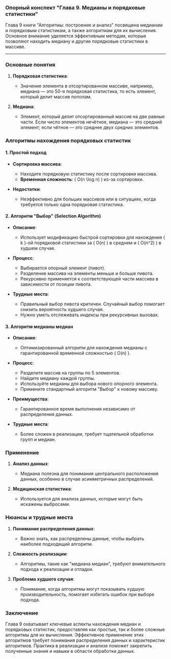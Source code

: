### Опорный конспект "Глава 9. Медианы и порядковые статистики"

Глава 9 книги "Алгоритмы: построение и анализ" посвящена медианам и порядковым статистикам, а также алгоритмам для их вычисления. Основное внимание уделяется эффективным методам, которые позволяют находить медиану и другие порядковые статистики в массиве.

---

### Основные понятия

1. **Порядковая статистика**:
   - Значение элемента в отсортированном массиве, например, медиана — это 50-я порядковая статистика, то есть элемент, который делит массив пополам.

2. **Медиана**:
   - Элемент, который делит отсортированный массив на две равные части. Если число элементов нечётное, медиана — это средний элемент; если чётное — это среднее двух средних элементов.

### Алгоритмы нахождения порядковых статистик

#### 1. Простой подход

- **Сортировка массива**:
  - Находите порядковую статистику после сортировки массива.
  - **Временная сложность**: \( O(n \log n) \) из-за сортировки.

- **Недостатки**:
  - Неэффективно для больших массивов или в ситуациях, когда требуется только одна порядковая статистика.

#### 2. Алгоритм "Выбор" (Selection Algorithm)

- **Описание**:
  - Использует модификацию быстрой сортировки для нахождения \( k \)-ой порядковой статистики за \( O(n) \) в среднем и \( O(n^2) \) в худшем случае.

- **Процесс**:
  - Выбирается опорный элемент (пивот).
  - Разделение массива на элементы меньше и больше пивота.
  - Рекурсивно применяется к соответствующей части массива в зависимости от позиции пивота.

- **Трудные места**:
  - Правильный выбор пивота критичен. Случайный выбор помогает снизить вероятность худшего случая.
  - Нужно уметь отслеживать индексы при рекурсивных вызовах.

#### 3. Алгоритм медианы медиан

- **Описание**:
  - Оптимизированный алгоритм для нахождения медианы с гарантированной временной сложностью \( O(n) \).

- **Процесс**:
  - Разделите массив на группы по 5 элементов.
  - Найдите медиану каждой группы.
  - Используйте медианы для выбора нового опорного элемента.
  - Примените стандартный алгоритм "Выбор" к новому массиву.

- **Преимущества**:
  - Гарантированное время выполнения независимо от распределения данных.

- **Трудные места**:
  - Более сложен в реализации, требует тщательной обработки групп и медиан.

### Применение

1. **Анализ данных**:
   - Медиана полезна для понимания центрального расположения данных, особенно в случае асимметричных распределений.

2. **Медицинская статистика**:
   - Используется для анализа данных, которые могут быть искажены выбросами.

### Нюансы и трудные места

1. **Понимание распределения данных**:
   - Важно знать, как распределены данные, чтобы выбрать наиболее подходящий алгоритм.

2. **Сложность реализации**:
   - Алгоритмы, такие как "медиана медиан", требуют внимательного подхода к реализации и отладки.

3. **Проблема худшего случая**:
   - Понимание, когда алгоритмы могут показывать худшую производительность, помогает избегать ошибок при выборе подхода.

### Заключение

Глава 9 охватывает ключевые аспекты нахождения медиан и порядковых статистик, предоставляя как простые, так и более сложные алгоритмы для их вычисления. Эффективное применение этих алгоритмов требует понимания распределения данных и характеристик алгоритмов. Практика в реализации и анализе поможет закрепить полученные знания и навыки в области обработки данных.